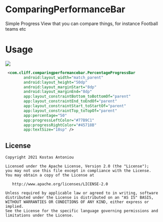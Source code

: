 # ComparingPerformanceBar
Simple Progress View that you can compare things, for instance Football teams etc

# Usage
<img src="https://github.com/cliffgr/ComparingPerformanceBar/blob/master/art/Image1.png"/>


```xml
 <com.cliff.comparingperformancebar.PercentageProgressBar
        android:layout_width="match_parent"
        android:layout_height="50dp"
        android:layout_marginStart="8dp"
        android:layout_marginEnd="8dp"
        app:layout_constraintBottom_toBottomOf="parent"
        app:layout_constraintEnd_toEndOf="parent"
        app:layout_constraintStart_toStartOf="parent"
        app:layout_constraintTop_toTopOf="parent"
        app:percentage="50"
        app:progressLeftColor="#77B9C1"
        app:progressRightColor="#45718B"
        app:textSize="18sp" />
```


License
--------


    Copyright 2021 Kostas Antoniou

    Licensed under the Apache License, Version 2.0 (the "License");
    you may not use this file except in compliance with the License.
    You may obtain a copy of the License at

       http://www.apache.org/licenses/LICENSE-2.0

    Unless required by applicable law or agreed to in writing, software
    distributed under the License is distributed on an "AS IS" BASIS,
    WITHOUT WARRANTIES OR CONDITIONS OF ANY KIND, either express or implied.
    See the License for the specific language governing permissions and
    limitations under the License.
